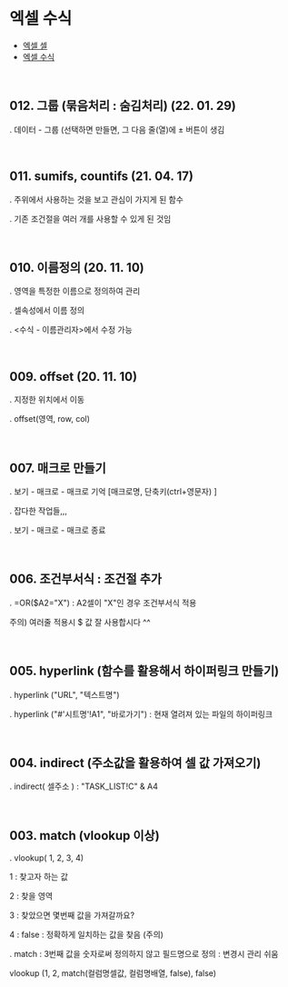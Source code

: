 # 엑셀 수식


- [엑셀 셀](./office_0001.html)
- [엑셀 수식](./office_0008.html)
  

<br>


## **012. 그룹 (묶음처리 : 숨김처리) (22. 01. 29)**
  . 데이터 - 그룹  (선택하면 만들면, 그 다음 줄(열)에 ± 버튼이 생김


<br>


## **011. sumifs, countifs (21. 04. 17)**
  . 주위에서 사용하는 것을 보고 관심이 가지게 된 함수

  . 기존 조건절을 여러 개를 사용할 수 있게 된 것임

 
<br>


## **010. 이름정의 (20. 11. 10)**
  . 영역을 특정한 이름으로 정의하여 관리

  . 셀속성에서 이름 정의

  .  <수식 - 이름관리자>에서 수정 가능

 
<br>


## **009. offset (20. 11. 10)**
  . 지정한 위치에서 이동

  . offset(영역, row, col)

 
<br>


## **007. 매크로 만들기**
  . 보기 - 매크로 - 매크로 기억 [매크로명, 단축키(ctrl+영문자) ]

  . 잡다한 작업들,,,

  . 보기 - 매크로 - 매크로 종료

 
<br>


## **006. 조건부서식 : 조건절 추가**
. =OR($A2="X") : A2셀이 "X"인 경우 조건부서식 적용

주의) 여러줄 적용시 $ 값 잘 사용합시다 ^^

 
<br>


## **005. hyperlink (함수를 활용해서 하이퍼링크 만들기)**
. hyperlink ("URL", "텍스트명")

. hyperlink ("#'시트명'!A1", "바로가기") : 현재 열려져 있는 파일의 하이퍼링크

 
<br>


## **004. indirect (주소값을 활용하여 셀 값 가져오기)**
. indirect( 셀주소 ) : "TASK_LIST!C" & A4

 
<br>


## **003. match (vlookup 이상)**
. vlookup( 1, 2, 3, 4)

1 : 찾고자 하는 값

2 : 찾을 영역

3 : 찾았으면 몇번째 값을 가져갈까요?

4 : false : 정확하게 일치하는 값을 찾음 (주의)

. match : 3번째 값을 숫자로써 정의하지 않고 필드명으로 정의 : 변경시 관리 쉬움

vlookup (1, 2, match(컬럼명셀값, 컬럼명배열, false), false)

 
